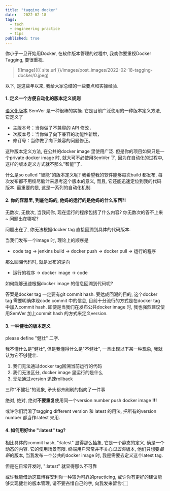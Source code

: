 ```yaml
---
title: "tagging docker"
date:   2022-02-18
tags:
  - tech
  - engineering practice
  - tips
published: true
---
```


你小子一旦开始用Docker, 在软件版本管理的过程中, 我劝你要重视Docker Tagging, 要很重视.

> ![Image]({{ site.url }}/images/post_images/2022-02-18-tagging-docker/0.jpeg)

以下, 是这些年以来, 我给大家总结的一些要点和实操经验.

#### 1. 定义一个方便自动化的版本定义规则
[语义化版本](https://semver.org/lang/zh-CN/) SemVer 是一种很棒的实操. 它是目前广泛使用的一种版本定义方法, 它定义了

- 主版本号：当你做了不兼容的 API 修改，
- 次版本号：当你做了向下兼容的功能性新增，
- 修订号：当你做了向下兼容的问题修正。

这种版本定义方法, 在公共的docker image 里使用广泛. 但是你的项目如果只是一个private docker image 时, 就大可不必使用SemVer 了, 因为在自动化的过程中, 这样的版本定义方式就不那么"智能"了.

什么是so called "智能"的版本定义呢? 我希望我的软件能够每次build 都发布, 每次发布都不用绞尽脑汁来思考这个版本的意义, 而且, 它还能迅速定位到我的代码版本. 最重要的是, 这是一系列的自动化机制.

#### 2. 你的容器里, 到底他妈的, 他妈的运行的是他妈的什么东西?!
无数次, 无数次, 当我问你, 现在运行的程序包括了什么内容? 你无数次的答不上来~ 问题出在哪呢?

问题出在了, 你无法根据docker tag 直接回溯到具体的代码版本.

当我们发布一个image 时, 理论上的顺序是

- code tag -> jenkins build -> docker push -> docker pull -> 运行的程序

那么回溯代码时, 就是发布的逆向

- 运行的程序 -> docker image -> code

如何能够迅速根据docker image 的信息回溯到代码呢?

答案是docker tag 一定要有git commit hash. 要达成回溯的目的, 这个docker tag 需要明确体现code commit 中的信息, 目前十分流行的方式是在docker tag 中加入commit hash. 即便是当我们在发布公共docker image 时, 我也强烈建议使用SemVer 加上commit hash 的方式来定义version.

#### 3. 一种健壮的版本定义
please define "健壮" 二字.

我不懂什么是"健壮", 但是我懂得什么是"不健壮", 一旦出现以下某一种现象, 我就认为它不够健壮.

1. 我们无法通过docker tag回溯当前运行的代码
2. 我们无法区分, docker image 里运行的是什么
3. 无法通过version 迅速rollback

三种"不健壮"的现象, 矛头都齐刷刷的指向了一件事

绝对, 绝对, 绝对**不要重复**使用同一个version number push docker image **!!!**

或许你们混淆了tagging different version 和 latest 的用法, 把所有的version number 都当作:latest 来用.

#### 4. 如何用好the ":latest" tag?
相比具体的commit hash, ":latest" 显得那么抽象, 它是一个静态的定义, 确是一个动态的内容. 它的使用场景有限. 终端用户常常并不关心*过去的*版本, 他们只想要*最新*的版本, 当我发布一个公共的docker image 时, 我是需要去定义这个latest tag.

但是在日常开发时, ":latest" 就显得那么不可靠



或许我能借助这篇博客安利你一种较为可靠的practicing, 或许你有更好的建议能够实现健壮的版本管理, 请不要吝惜自己的字, 向我发来留言👇🏻️